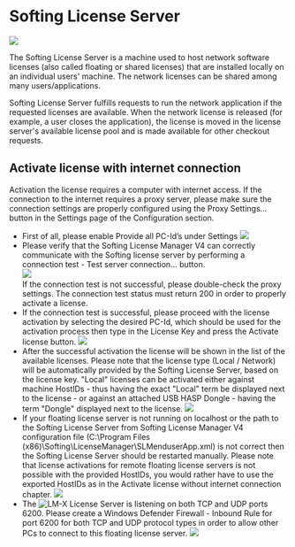 # Softing License Server

![](LM_available_licenses.png)

The Softing License Server is a machine used to host network software licenses (also called floating or shared licenses) that are installed locally on an individual users' machine. The network licenses can be shared among many users/applications.

Softing License Server fulfills requests to run the network application if the requested licenses are available. When the network license is released (for example, a user closes the application), the license is moved in the license server's available license pool and is made available for other checkout requests.

## Activate license with internet connection

Activation the license requires a computer with internet access. If the connection to the internet requires a proxy server, please make sure the connection settings are properly configured using the Proxy Settings... button in the Settings page of the Configuration section.

  * First of all, please enable Provide all PC-Id’s under Settings ![](LM_provide_all_pc_id.png)
  * Please verify that the Softing License Manager V4 can correctly communicate with the Softing license server by performing a connection test - Test server connection... button.  
    ![](LM_provide_all_pc_id.png)  
    If the connection test is not successful, please double-check the proxy settings. The connection test status must return 200 in order to properly activate a license.
  * If the connection test is successful, please proceed with the license activation by selecting the desired PC-Id, which should be used for the activation process then type in the License Key and press the Activate license button. ![](LM_activate_license.png)
  * After the successful activation the license will be shown in the list of the available licenses. Please note that the license type (Local / Network) will be automatically provided by the Softing License Server, based on the license key. "Local" licenses can be activated either against machine HostIDs - thus having the exact "Local" term be displayed next to the license - or against an attached USB HASP Dongle - having the term "Dongle" displayed next to the license. ![](LM_license_is_activated.png)
  * If your floating license server is not running on localhost or the path to the Softing License Server from Softing License Manager V4 configuration file (C:\Program Files (x86)\Softing\LicenseManager\SLMenduserApp.xml) is not correct then the Softing License Server should be restarted manually. Please note that license activations for remote floating license servers is not possible with the provided HostIDs, you would rather have to use the exported HostIDs as in the Activate license without internet connection chapter. ![](LM_restart_license_server.png)
  * The ![LM-X License Server](https://docs.x-formation.com/display/LMX/LM-X+License+Server) is listening on both TCP and UDP ports 6200. Please create a Windows Defender Firewall - Inbound Rule for port 6200 for both TCP and UDP protocol types in order to allow other PCs to connect to this floating license server. ![](LM_inbound_rule.png)
